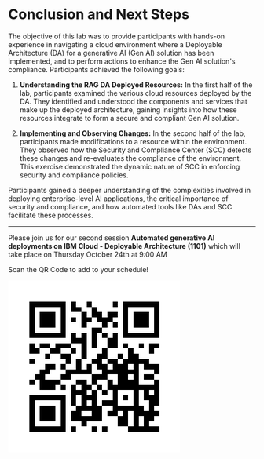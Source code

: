 # Conclusion and Next Steps

The objective of this lab was to provide participants with hands-on experience in navigating a cloud environment where a Deployable Architecture (DA) for a generative AI (Gen AI) solution has been implemented, and to perform actions to enhance the Gen AI solution's compliance. Participants achieved the following goals:

1. **Understanding the RAG DA Deployed Resources:** In the first half of the lab, participants examined the various cloud resources deployed by the DA. They identified and understood the components and services that make up the deployed architecture, gaining insights into how these resources integrate to form a secure and compliant Gen AI solution.

2. **Implementing and Observing Changes:** In the second half of the lab, participants made modifications to a resource within the environment. They observed how the Security and Compliance Center (SCC) detects these changes and re-evaluates the compliance of the environment. This exercise demonstrated the dynamic nature of SCC in enforcing security and compliance policies.

Participants gained a deeper understanding of the complexities involved in deploying enterprise-level AI applications, the critical importance of security and compliance, and how automated tools like DAs and SCC facilitate these processes.

-----


Please join us for our second session **Automated generative AI deployments on IBM Cloud - Deployable Architecture (1101)** which will take place on Thursday October 24th at 9:00 AM <br>

Scan the QR Code to add to your schedule! 

![alt text](../images/1101-qr.png)


